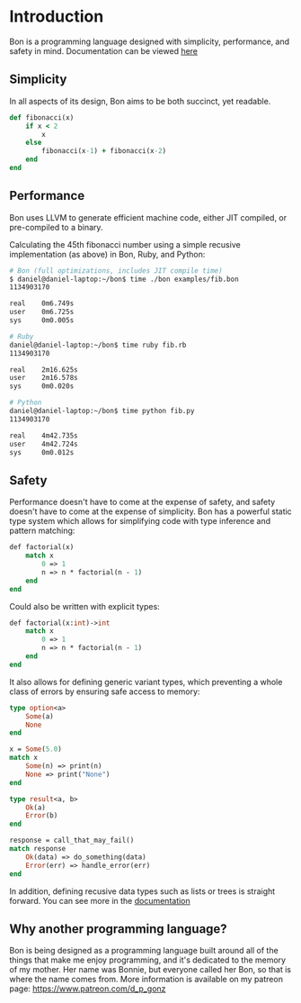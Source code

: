 # Introduction

Bon is a programming language designed with simplicity, performance, and safety in mind.
Documentation can be viewed [here](docs/ch00-01-contents.md)

## Simplicity

In all aspects of its design, Bon aims to be both succinct, yet readable.

```ruby
def fibonacci(x)
    if x < 2
        x
    else
        fibonacci(x-1) + fibonacci(x-2)
    end
end
```

## Performance

Bon uses LLVM to generate efficient machine code, either JIT compiled, or pre-compiled to a binary.

Calculating the 45th fibonacci number using a simple recusive implementation (as above) in Bon, Ruby, and Python:

```bash
# Bon (full optimizations, includes JIT compile time)
$ daniel@daniel-laptop:~/bon$ time ./bon examples/fib.bon
1134903170

real    0m6.749s
user    0m6.725s
sys     0m0.005s

# Ruby
daniel@daniel-laptop:~/bon$ time ruby fib.rb
1134903170

real    2m16.625s
user    2m16.578s
sys     0m0.020s

# Python
daniel@daniel-laptop:~/bon$ time python fib.py
1134903170

real    4m42.735s
user    4m42.724s
sys     0m0.012s
```

## Safety

Performance doesn't have to come at the expense of safety, and safety doesn't have to come at the expense of simplicity. Bon has a powerful static type system which allows for simplifying code with type inference and pattern matching:

```ocaml
def factorial(x)
    match x
        0 => 1
        n => n * factorial(n - 1)
    end
end
```

Could also be written with explicit types:

```ocaml
def factorial(x:int)->int
    match x
        0 => 1
        n => n * factorial(n - 1)
    end
end
```

It also allows for defining generic variant types, which preventing a whole class of errors by ensuring safe access to memory:

```ocaml
type option<a>
    Some(a)
    None
end

x = Some(5.0)
match x
    Some(n) => print(n)
    None => print("None")
end

type result<a, b>
    Ok(a)
    Error(b)
end

response = call_that_may_fail()
match response
    Ok(data) => do_something(data)
    Error(err) => handle_error(err)
end
```

In addition, defining recusive data types such as lists or trees is straight forward. You can see more in the [documentation](docs/ch00-01-contents.md)

## Why another programming language?

Bon is being designed as a programming language built around all of the things that make me enjoy programming, and it's dedicated to the memory of my mother. Her name was Bonnie, but everyone called her Bon, so that is where the name comes from.
More information is available on my patreon page: https://www.patreon.com/d_p_gonz
